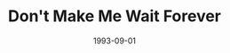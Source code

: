 ---
type: single
title: Don't Make Me Wait Forever
date: 1993-09-01
img: /images/singles/dont-make-me-wait-forever.jpg
permalink: /music/singles/:title/
lyrics: true
discs:
  - tracks:
    - Don't Make Me Wait Forever
    - I Need Your Love
---